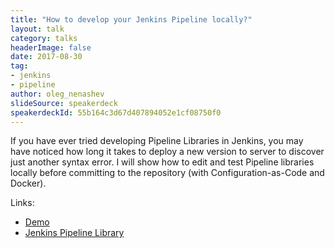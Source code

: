 ```yaml
---
title: "How to develop your Jenkins Pipeline locally?"
layout: talk
category: talks
headerImage: false
date: 2017-08-30    
tag:
- jenkins
- pipeline
author: oleg_nenashev
slideSource: speakerdeck
speakerdeckId: 55b164c3d67d407894052e1cf08750f0
---
```


If you have ever tried developing Pipeline Libraries in Jenkins, 
you may have noticed how long it takes to deploy a new version to server to discover just another syntax error. 
I will show how to edit and test Pipeline libraries locally before committing to the repository 
(with Configuration-as-Code and Docker).

Links:

* [Demo](https://github.com/oleg-nenashev/demo-jenkins-config-as-code)
* [Jenkins Pipeline Library](https://github.com/jenkins-infra/pipeline-library/)
